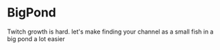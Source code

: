 # BigPond
Twitch growth is hard. let's make finding your channel as a small fish in a big pond a lot easier
